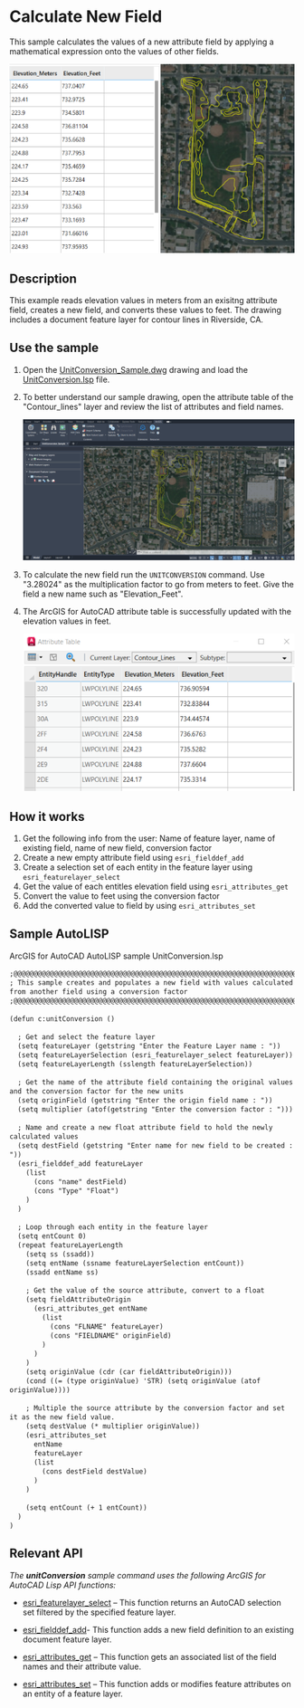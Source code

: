 # Calculate New Field 

This sample calculates the values of a new attribute field by applying a mathematical expression onto the values of other fields.

![Cover_](../../../Resources/Images/CalculateNewField-1.png)

## Description
This example reads elevation values in meters from an exisitng attribute field, creates a new field, and converts these values to feet. The drawing includes a document feature layer for contour lines in Riverside, CA. 



## Use the sample
1. Open the [UnitConversion_Sample.dwg](UnitConversion_Sample.dwg) drawing and load the [UnitConversion.lsp](UnitConversion/UnitConversion.lsp)  file.

2. To better understand our sample drawing, open the attribute table of the "Contour_lines" layer and review the list of attributes and field names.

    ![Before_](../../../Resources/Images/CalculateNewField-2.png)

    

4. To calculate the new field run the ```UNITCONVERSION``` command. Use "3.28024" as the multiplication factor to go from meters to feet. Give the field a new name such as "Elevation_Feet".
   
9. The ArcGIS for AutoCAD attribute table is successfully updated with the elevation values in feet.
   
    ![NewAfter_](../../../Resources/Images/CalculateNewField-5.png)

## How it works

1. Get the following info from the user: Name of feature layer, name of existing field, name of new field, conversion factor
2. Create a new empty attribute field using ```esri_fielddef_add```
3. Create a selection set of each entity in the feature layer using ```esri_featurelayer_select```
4. Get the value of each entitles elevation field using ```esri_attributes_get```
5. Convert the value to feet using the conversion factor
6. Add the converted value to field by using ```esri_attributes_set```

## Sample AutoLISP

ArcGIS for AutoCAD AutoLISP sample UnitConversion.lsp
```LISP
;@@@@@@@@@@@@@@@@@@@@@@@@@@@@@@@@@@@@@@@@@@@@@@@@@@@@@@@@@@@@@@@@@@@@@@@@@@@@@@@@@@@@@@@@@@@@@@@@@@@@
; This sample creates and populates a new field with values calculated from another field using a conversion factor
;@@@@@@@@@@@@@@@@@@@@@@@@@@@@@@@@@@@@@@@@@@@@@@@@@@@@@@@@@@@@@@@@@@@@@@@@@@@@@@@@@@@@@@@@@@@@@@@@@@@@

(defun c:unitConversion ()
  
  ; Get and select the feature layer
  (setq featureLayer (getstring "Enter the Feature Layer name : "))
  (setq featureLayerSelection (esri_featurelayer_select featureLayer))
  (setq featureLayerLength (sslength featureLayerSelection))
  
  ; Get the name of the attribute field containing the original values and the conversion factor for the new units
  (setq originField (getstring "Enter the origin field name : "))
  (setq multiplier (atof(getstring "Enter the conversion factor : ")))
  
  ; Name and create a new float attribute field to hold the newly calculated values
  (setq destField (getstring "Enter name for new field to be created : "))
  (esri_fielddef_add featureLayer
    (list
      (cons "name" destField)
      (cons "Type" "Float")
    )
  )
  
  ; Loop through each entity in the feature layer
  (setq entCount 0)
  (repeat featureLayerLength 
    (setq ss (ssadd))
    (setq entName (ssname featureLayerSelection entCount))
    (ssadd entName ss)
    
    ; Get the value of the source attribute, convert to a float
    (setq fieldAttributeOrigin
      (esri_attributes_get entName 
        (list 
          (cons "FLNAME" featureLayer)
          (cons "FIELDNAME" originField)
        )
      )
    )    
    (setq originValue (cdr (car fieldAttributeOrigin)))        
    (cond ((= (type originValue) 'STR) (setq originValue (atof originValue))))
    
    ; Multiple the source attribute by the conversion factor and set it as the new field value. 
    (setq destValue (* multiplier originValue))
    (esri_attributes_set
      entName
      featureLayer
      (list 
        (cons destField destValue)
      )
    )
    
    (setq entCount (+ 1 entCount))
  )
)
```
## Relevant API

_The **unitConversion** sample command uses the following ArcGIS for AutoCAD Lisp API functions:_

- [esri_featurelayer_select](https://doc.arcgis.com/en/arcgis-for-autocad/latest/commands-api/esri-featurelayer-select.htm) – This function returns an AutoCAD selection set filtered by the specified feature layer.

- [esri_fielddef_add](https://doc.arcgis.com/en/arcgis-for-autocad/latest/commands-api/esri-fielddef-add.htm)- This function adds a new field definition to an existing document feature layer.

- [esri_attributes_get](https://doc.arcgis.com/en/arcgis-for-autocad/latest/commands-api/esri-attributes-get.htm) – This function gets an associated list of the field names and their attribute value.

- [esri_attributes_set](https://doc.arcgis.com/en/arcgis-for-autocad/latest/commands-api/esri-attribute-set.htm) – This function adds or modifies feature attributes on an entity of a feature layer.
